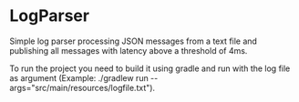 # LogParser

Simple log parser processing JSON messages from a text file and publishing all messages with latency above a threshold of 4ms.

To run the project you need to build it using gradle and run with the log file as argument (Example: ./gradlew run --args="src/main/resources/logfile.txt").

